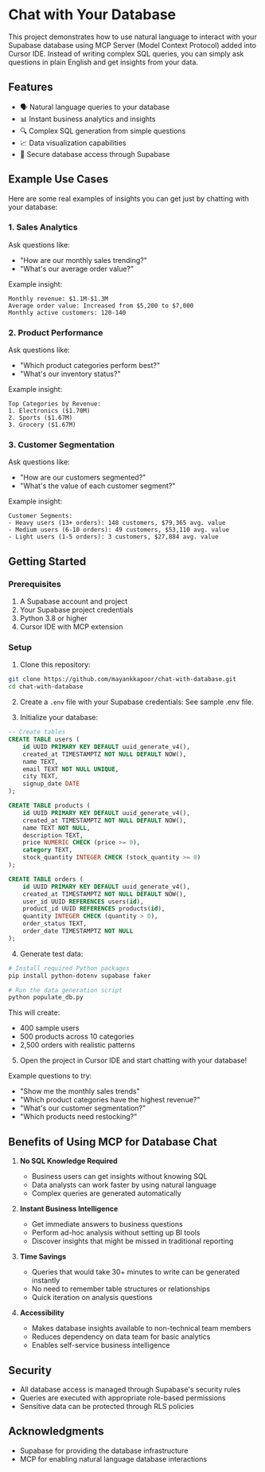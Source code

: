 # Chat with Your Database

This project demonstrates how to use natural language to interact with your Supabase database using MCP Server (Model Context Protocol) added into Cursor IDE. Instead of writing complex SQL queries, you can simply ask questions in plain English and get insights from your data.

## Features

- 🗣️ Natural language queries to your database
- 📊 Instant business analytics and insights
- 🔍 Complex SQL generation from simple questions
- 📈 Data visualization capabilities
- 🔐 Secure database access through Supabase

## Example Use Cases

Here are some real examples of insights you can get just by chatting with your database:

### 1. Sales Analytics
Ask questions like:
- "How are our monthly sales trending?"
- "What's our average order value?"

Example insight:
```
Monthly revenue: $1.1M-$1.3M
Average order value: Increased from $5,200 to $7,000
Monthly active customers: 120-140
```

### 2. Product Performance
Ask questions like:
- "Which product categories perform best?"
- "What's our inventory status?"

Example insight:
```
Top Categories by Revenue:
1. Electronics ($1.70M)
2. Sports ($1.67M)
3. Grocery ($1.67M)
```

### 3. Customer Segmentation
Ask questions like:
- "How are our customers segmented?"
- "What's the value of each customer segment?"

Example insight:
```
Customer Segments:
- Heavy users (13+ orders): 148 customers, $79,365 avg. value
- Medium users (6-10 orders): 49 customers, $53,110 avg. value
- Light users (1-5 orders): 3 customers, $27,884 avg. value
```

## Getting Started

### Prerequisites
1. A Supabase account and project
2. Your Supabase project credentials
3. Python 3.8 or higher
4. Cursor IDE with MCP extension

### Setup

1. Clone this repository:
```bash
git clone https://github.com/mayankkapoor/chat-with-database.git
cd chat-with-database
```

2. Create a `.env` file with your Supabase credentials:
See sample .env file.

3. Initialize your database:
```sql
-- Create tables
CREATE TABLE users (
    id UUID PRIMARY KEY DEFAULT uuid_generate_v4(),
    created_at TIMESTAMPTZ NOT NULL DEFAULT NOW(),
    name TEXT,
    email TEXT NOT NULL UNIQUE,
    city TEXT,
    signup_date DATE
);

CREATE TABLE products (
    id UUID PRIMARY KEY DEFAULT uuid_generate_v4(),
    created_at TIMESTAMPTZ NOT NULL DEFAULT NOW(),
    name TEXT NOT NULL,
    description TEXT,
    price NUMERIC CHECK (price >= 0),
    category TEXT,
    stock_quantity INTEGER CHECK (stock_quantity >= 0)
);

CREATE TABLE orders (
    id UUID PRIMARY KEY DEFAULT uuid_generate_v4(),
    created_at TIMESTAMPTZ NOT NULL DEFAULT NOW(),
    user_id UUID REFERENCES users(id),
    product_id UUID REFERENCES products(id),
    quantity INTEGER CHECK (quantity > 0),
    order_status TEXT,
    order_date TIMESTAMPTZ NOT NULL
);
```

4. Generate test data:
```bash
# Install required Python packages
pip install python-dotenv supabase faker

# Run the data generation script
python populate_db.py
```

This will create:
- 400 sample users
- 500 products across 10 categories
- 2,500 orders with realistic patterns

5. Open the project in Cursor IDE and start chatting with your database!

Example questions to try:
- "Show me the monthly sales trends"
- "Which product categories have the highest revenue?"
- "What's our customer segmentation?"
- "Which products need restocking?"

## Benefits of Using MCP for Database Chat

1. **No SQL Knowledge Required**
   - Business users can get insights without knowing SQL
   - Data analysts can work faster by using natural language
   - Complex queries are generated automatically

2. **Instant Business Intelligence**
   - Get immediate answers to business questions
   - Perform ad-hoc analysis without setting up BI tools
   - Discover insights that might be missed in traditional reporting

3. **Time Savings**
   - Queries that would take 30+ minutes to write can be generated instantly
   - No need to remember table structures or relationships
   - Quick iteration on analysis questions

4. **Accessibility**
   - Makes database insights available to non-technical team members
   - Reduces dependency on data team for basic analytics
   - Enables self-service business intelligence

## Security

- All database access is managed through Supabase's security rules
- Queries are executed with appropriate role-based permissions
- Sensitive data can be protected through RLS policies

## Acknowledgments

- Supabase for providing the database infrastructure
- MCP for enabling natural language database interactions

